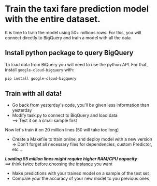 # Train the taxi fare prediction model with the entire dataset.

It is time to train the model using 50+ millions rows. 
For this, you will connect directly to BigQuery and train a model with all the data.

## Install python package to query BigQuery

To load data from BiQuery you will need to use the python API.
For that, install `google-cloud-bigquery` with:

```bash
pip install google-cloud-bigquery
``` 

## Train with all data!

- Go back from yesterday's code, you'll be given less information than yesterday
- Modify task.py to connect to BiqQuery and load data  
    ==> Test it on a small sample first

Now let's train it on 20 million lines (50 will take too long)
- Create a Makefile to train online, and deploy model with a new version  
    => Don't forget all necessary files for dependencies, custom Predictor, etc ...
    
**_Loading 55 million lines might require higher RAM/CPU capacity_**  
==> think twice before choosing the [instance](https://cloud.google.com/ml-engine/docs/training-at-scale) you want 

- Make predictions with your trained model on a sample of the test set
- Compare your the accuracy of your new model to you previous ones
